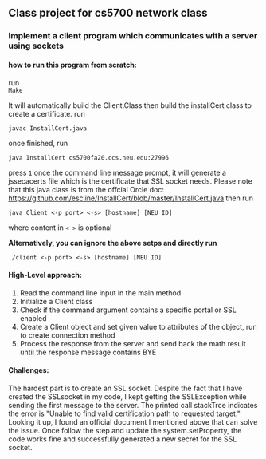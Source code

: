 ## Class project for cs5700 network class

### Implement a client program which communicates with a server using sockets




#### how to run this program from scratch:
run  
` Make `

It will automatically build the Client.Class
then build the installCert class to create a certificate. run

`javac InstallCert.java`

once finished, run

`java InstallCert cs5700fa20.ccs.neu.edu:27996`

press `1` once the command line message prompt, it will generate a jssecacerts file which is the certificate that SSL socket needs. 
Please note that this java class is from the offcial Orcle doc:
https://github.com/escline/InstallCert/blob/master/InstallCert.java
then run 

`java Client <-p port> <-s> [hostname] [NEU ID]` 

where content in `< >` is optional

**Alternatively, you can ignore the above setps and directly run** 

`./client <-p port> <-s> [hostname] [NEU ID]`

#### High-Level approach:
1. Read the command line input in the main method
2. Initialize a Client class 
3. Check if the command argument contains a specific portal or SSL enabled 
4. Create a Client object and set given value to attributes of the object, run to create connection method
5. Process the response from the server and send back the math result until the response message contains BYE

#### Challenges:
The hardest part is to create an SSL socket. Despite the fact that I have created the SSLsocket in my code, I kept getting the SSLException while sending the first message to the server. The printed call stackTrce indicates the error is "Unable to find valid certification path to requested target." Looking it up, I found an official document I mentioned above that can solve the issue. Once follow the step and update the system.setProperty, the code works fine and successfully generated a new secret for the SSL socket.
